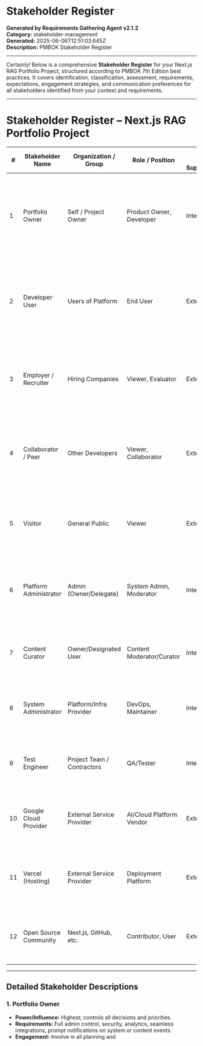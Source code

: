 # Stakeholder Register

**Generated by Requirements Gathering Agent v2.1.2**  
**Category:** stakeholder-management  
**Generated:** 2025-06-06T12:51:03.645Z  
**Description:** PMBOK Stakeholder Register

---

Certainly! Below is a comprehensive **Stakeholder Register** for your Next.js RAG Portfolio Project, structured according to PMBOK 7th Edition best practices. It covers identification, classification, assessment, requirements, expectations, engagement strategies, and communication preferences for all stakeholders identified from your context and requirements.

---

# Stakeholder Register – Next.js RAG Portfolio Project

| # | Stakeholder Name        | Organization / Group       | Role / Position            | Classification (Internal/External, Supporter/Neutral/Resistor) | Power | Interest | Influence | Impact | Requirements & Expectations                                                                                                                                | Engagement Strategy                                                                                     | Communication Preferences & Requirements                  |
|---|------------------------|----------------------------|----------------------------|-----------------------------------------------------------------|-------|----------|-----------|--------|-----------------------------------------------------------------------------------------------------------------------------------------------------------|---------------------------------------------------------------------------------------------------------|-----------------------------------------------------------|
| 1 | Portfolio Owner        | Self / Project Owner       | Product Owner, Developer   | Internal, Supporter                                             | High  | High     | High      | High   | - Control over project vision, content, and integrations<br>- Customization, analytics, AI integration<br>- Secure, private, reliable platform             | Involve in all key decisions, continuous feedback, empower with admin tools                            | Real-time notifications, dashboard, email, chat           |
| 2 | Developer User         | Users of Platform          | End User                   | External, Supporter                                             | Med   | High     | Med       | High   | - Personalization, analytics, integration with coding/AI tools<br>- Easy content management<br>- Real-time feedback, performance metrics                   | Regular feedback cycles, user testing, prioritize UX improvements                                      | Email, in-app guides, dashboard alerts, chat              |
| 3 | Employer / Recruiter   | Hiring Companies           | Viewer, Evaluator          | External, Neutral/Supporter                                     | High  | Med      | High      | High   | - Visual skills assessment, AI project involvement, real-time demos<br>- Easy portfolio review and contact options                                         | Showcase features relevant to hiring (skills, analytics), enable search/filter and contact              | Contact forms, email, dedicated recruiter portal           |
| 4 | Collaborator / Peer    | Other Developers           | Viewer, Collaborator       | External, Supporter                                             | Med   | High     | Med       | Med    | - View and comment on projects<br>- Analyze coding styles, AI participation<br>- Networking and collaboration tools                                        | Facilitate networking, enable commenting and following, highlight collaboration features                | In-app notifications, email, chat, collaboration invites   |
| 5 | Visitor                | General Public             | Viewer                     | External, Neutral                                               | Low   | Low      | Low       | Low    | - Browse and search portfolio content<br>- Access public information<br>- Option to contact owner                                                          | Provide clear navigation, simple UI, accessible contact options                                        | Website UI, contact form                                  |
| 6 | Platform Administrator | Admin (Owner/Delegate)     | System Admin, Moderator    | Internal, Supporter                                             | High  | Med      | High      | High   | - Account, role, content, and security management<br>- Platform monitoring and moderation<br>- Analytics and reporting                                     | Grant admin privileges, provide audit logs, regular status updates                                     | Admin dashboard, email, critical alerts                   |
| 7 | Content Curator        | Owner/Designated User      | Content Moderator/Curator  | Internal, Supporter                                             | Med   | Med      | Med       | Med    | - Highlight, feature content<br>- Curate learning resources<br>- Monitor engagement                                                                       | Enable curation tools, analytics access, promote top content                                           | Email, dashboard, scheduled reports                       |
| 8 | System Administrator   | Platform/Infra Provider    | DevOps, Maintainer         | Internal, Supporter                                             | High  | Low      | High      | Med    | - System maintenance, uptime, updates<br>- Security, backups, monitoring                                                                                   | Scheduled maintenance windows, incident response plan                                                 | System alerts, email, scheduled maintenance notifications  |
| 9 | Test Engineer          | Project Team / Contractors | QA/Tester                  | Internal, Supporter                                             | Med   | Med      | Med       | Med    | - Automated and manual testing<br>- Test suite coverage<br>- Feedback on bugs/UX                                                                            | Early involvement in development, clear bug reporting channels                                         | Issue tracker, email, test dashboards                     |
|10 | Google Cloud Provider  | External Service Provider  | AI/Cloud Platform Vendor   | External, Neutral                                               | High  | Low      | High      | High   | - Reliable API service<br>- Secure integration<br>- Cost control                                                                                           | Monitor API usage, fallback to mock in dev, maintain updated credentials                               | System status pages, email alerts, billing notifications   |
|11 | Vercel (Hosting)       | External Service Provider  | Deployment Platform        | External, Neutral                                               | High  | Low      | Med       | High   | - Reliable deployment<br>- Uptime, performance<br>- Support for Next.js features                                                                            | Monitor deployment status, incident response, leverage platform documentation                          | System alerts, status page, email                         |
|12 | Open Source Community  | Next.js, GitHub, etc.      | Contributor, User          | External, Supporter                                             | Low   | Med      | Low       | Low    | - Access to codebase, documentation, contribution opportunities<br>- Feedback channels                                                                     | Maintain public repo, clear contribution guidelines, responsive issue handling                         | GitHub issues/discussions, public documentation           |

---

## Detailed Stakeholder Descriptions

### 1. **Portfolio Owner**
- **Power/Influence:** Highest; controls all decisions and priorities.
- **Requirements:** Full admin control, security, analytics, seamless integrations, prompt notifications on system or content events.
- **Engagement:** Involve in all planning and